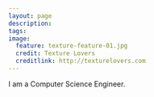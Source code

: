 ```yaml
---
layout: page
description:
tags:
image:
  feature: texture-feature-01.jpg
  credit: Texture Lovers
  creditlink: http://texturelovers.com
---
```


I am a Computer Science Engineer.